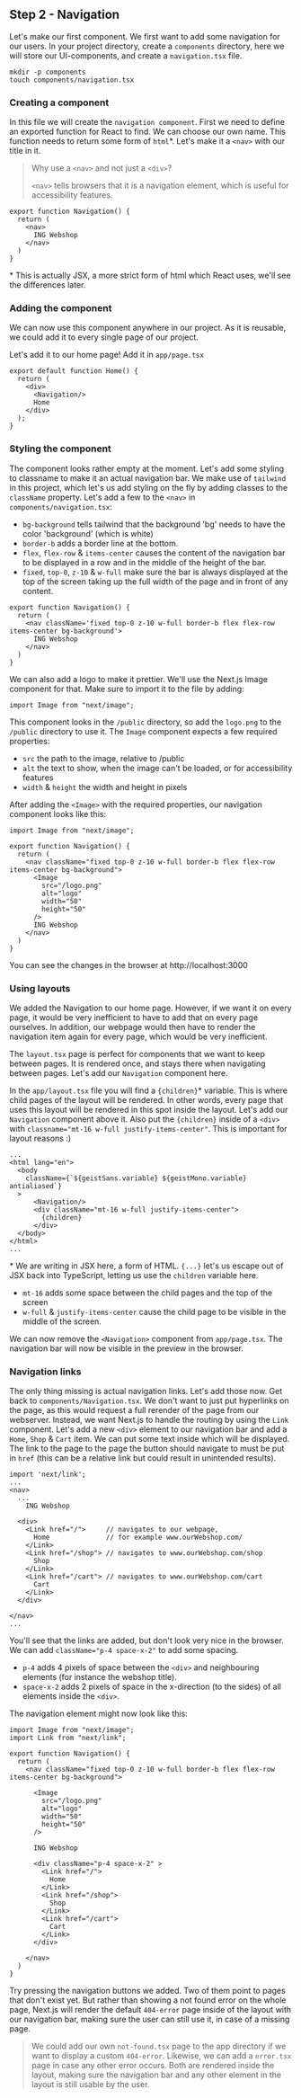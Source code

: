 ## Step 2 - Navigation
Let's make our first component.
We first want to add some navigation for our users.
In your project directory, create a `components` directory, here we will store our UI-components, and create a `navigation.tsx` file.
```shell
mkdir -p components
touch components/navigation.tsx
```

### Creating a component
In this file we will create the `navigation component`.
First we need to define an exported function for React to find. We can choose our own name.
This function needs to return some form of `html`*. Let's make it a `<nav>` with our title in it.

> Why use a `<nav>` and not just a `<div>`?
> 
> `<nav>` tells browsers that it is a navigation element, which is useful for accessibility features.
```tsx
export function Navigation() {
  return (
    <nav>
      ING Webshop
    </nav>
  )
}
```
\* This is actually JSX, a more strict form of html which React uses, we'll see the differences later.

### Adding the component
We can now use this component anywhere in our project. As it is reusable, we could add it to every single page of our project.

Let's add it to our home page! Add it in `app/page.tsx`
```tsx
export default function Home() {
  return (
    <div>
      <Navigation/>
      Home
    </div>
  );
}
```

### Styling the component
The component looks rather empty at the moment.
Let's add some styling to classname to make it an actual navigation bar.
We make use of `tailwind` in this project, which let's us add styling on the fly by adding classes to the `className` property.
Let's add a few to the `<nav>` in `components/navigation.tsx`:
- `bg-background` tells tailwind that the background 'bg' needs to have the color 'background' (which is white)
- `border-b` adds a border line at the bottom.
- `flex`, `flex-row` & `items-center` causes the content of the navigation bar to be displayed in a row and in the middle of the height of the bar.
- `fixed`, `top-0`, `z-10` & `w-full` make sure the bar is always displayed at the top of the screen taking up the full width of the page and in front of any content.
```tsx
export function Navigation() {
  return (
    <nav className='fixed top-0 z-10 w-full border-b flex flex-row items-center bg-background'>
      ING Webshop
    </nav>
  )
}
```
We can also add a logo to make it prettier. We'll use the Next.js Image component for that.
Make sure to import it to the file by adding:
```tsx
import Image from "next/image";
```
This component looks in the `/public` directory, so add the `logo.png` to the `/public` directory to use it.
The `Image` component expects a few required properties:
- `src` the path to the image, relative to /public
- `alt` the text to show, when the image can't be loaded, or for accessibility features
- `width` & `height` the width and height in pixels

After adding the `<Image>` with the required properties, our navigation component looks like this:

```tsx
import Image from "next/image";

export function Navigation() {
  return (
    <nav className="fixed top-0 z-10 w-full border-b flex flex-row items-center bg-background">
      <Image
        src="/logo.png"
        alt="logo"
        width="50"
        height="50"
      />
      ING Webshop
    </nav>
  )
}
```

You can see the changes in the browser at http://localhost:3000

### Using layouts

We added the Navigation to our home page. However, if we want it on every page, it would be very inefficient to have to add that on every page ourselves.
In addition, our webpage would then have to render the navigation item again for every page, which would be very inefficient.

The `layout.tsx` page is perfect for components that we want to keep between pages. It is rendered once, and stays there when navigating between pages.
Let's add our `Navigation` component here.

In the `app/layout.tsx` file you will find a `{children}`* variable. This is where child pages of the layout will be rendered.
In other words, every page that uses this layout will be rendered in this spot inside the layout. Let's add our `Navigation` component above it.
Also put the `{children}` inside of a `<div>` with `classname="mt-16 w-full justify-items-center"`. This is important for layout reasons :)
```tsx
...
<html lang="en">
  <body
    className={`${geistSans.variable} ${geistMono.variable} antialiased`}
  >
      <Navigation/>
      <div className="mt-16 w-full justify-items-center">
        {children}
      </div>
  </body>
</html>
...
```
\* We are writing in JSX here, a form of HTML. `{...}` let's us escape out of JSX back into TypeScript, letting us use the `children` variable here.
- `mt-16` adds some space between the child pages and the top of the screen
- `w-full` & `justify-items-center` cause the child page to be visible in the middle of the screen.

We can now remove the `<Navigation>` component from `app/page.tsx`.
The navigation bar will now be visible in the preview in the browser.


### Navigation links
The only thing missing is actual navigation links. Let's add those now. Get back to `components/Navigation.tsx`.
We don't want to just put hyperlinks on the page, as this would request a full rerender of the page from our webserver.
Instead, we want Next.js to handle the routing by using the `Link` component.
Let's add a new `<div>` element to our navigation bar and add a `Home`, `Shop` & `Cart` item.
We can put some text inside which will be displayed. The link to the page to the page the button should navigate to must be put in `href` (this can be a relative link but could result in unintended results).

```tsx
import 'next/link';
...
<nav>
  ...
    ING Webshop
  
  <div>
    <Link href="/">     // navigates to our webpage,
      Home              // for example www.ourWebshop.com/
    </Link>
    <Link href="/shop"> // navigates to www.ourWebshop.com/shop
      Shop
    </Link>
    <Link href="/cart"> // navigates to www.ourWebshop.com/cart
      Cart
    </Link>
  </div>
  
</nav>
...
```
You'll see that the links are added, but don't look very nice in the browser.
We can add `className="p-4 space-x-2"` to add some spacing.
- `p-4` adds 4 pixels of space between the `<div>` and neighbouring elements (for instance the webshop title).
- `space-x-2` adds 2 pixels of space in the x-direction (to the sides) of all elements inside the `<div>`.

The navigation element might now look like this:

```tsx
import Image from "next/image";
import Link from "next/link";

export function Navigation() {
  return (
    <nav className="fixed top-0 z-10 w-full border-b flex flex-row items-center bg-background">
      
      <Image
        src="/logo.png"
        alt="logo"
        width="50"
        height="50"
      />
      
      ING Webshop
      
      <div className="p-4 space-x-2" >
        <Link href="/">
          Home
        </Link>
        <Link href="/shop">
          Shop
        </Link>
        <Link href="/cart">
          Cart
        </Link>
      </div>
      
    </nav>
  )
}
```

Try pressing the navigation buttons we added. Two of them point to pages that don't exist yet.
But rather than showing a not found error on the whole page, Next.js will render the default `404-error` page inside of the layout with our navigation bar,
making sure the user can still use it, in case of a missing page.

> We could add our own `not-found.tsx` page to the app directory if we want to display a custom `404-error`.
> Likewise, we can add a `error.tsx` page in case any other error occurs.
> Both are rendered inside the layout, making sure the navigation bar and any other element in the layout is still usable by the user.
